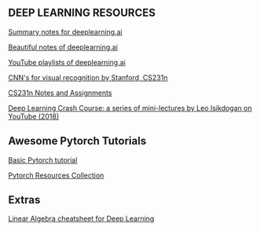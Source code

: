 DEEP LEARNING RESOURCES
------------------------------------------
[Summary notes for deeplearning.ai](https://github.com/mbadry1/DeepLearning.ai-Summary)

[Beautiful notes of deeplearning.ai](https://www.slideshare.net/TessFerrandez/notes-from-coursera-deep-learning-courses-by-andrew-ng)

[YouTube playlists of deeplearning.ai](https://www.youtube.com/channel/UCcIXc5mJsHVYTZR1maL5l9w/playlists)

[CNN's for visual recognition by Stanford, CS231n](https://www.youtube.com/playlist?list=PL3FW7Lu3i5JvHM8ljYj-zLfQRF3EO8sYv)

[CS231n Notes and Assignments](https://github.com/bagavi/CS231N)

[Deep Learning Crash Course: a series of mini-lectures by Leo Isikdogan on YouTube (2018)](https://www.youtube.com/watch?v=oS5fz_mHVz0&list=PLWKotBjTDoLj3rXBL-nEIPRN9V3a9Cx07)

Awesome Pytorch Tutorials
----------------------------------------

[Basic Pytorch tutorial](https://github.com/yunjey/pytorch-tutorial)

[Pytorch Resources Collection](https://github.com/bharathgs/Awesome-pytorch-list)

Extras
----------------------------------------
[Linear Algebra cheatsheet for Deep Learning](https://towardsdatascience.com/linear-algebra-cheat-sheet-for-deep-learning-cd67aba4526c)

 
